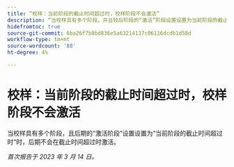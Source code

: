 ```yaml
---
title: “校样：当前阶段的截止时间超过时，校样阶段不会激活”
description: “当校样具有多个阶段，并且较后阶段的“激活”阶段设置设置为当前阶段的截止时间超过时，当截止时间超过时，后一阶段不会激活。”
hidefromtoc: true
source-git-commit: 6ba26f7b8bd836e5a63214137c06116dcdb1d58d
workflow-type: tm+mt
source-wordcount: '88'
ht-degree: 4%

---
```



# 校样：当前阶段的截止时间超过时，校样阶段不会激活

<!--This article is on the WF and WFP TOC-->

当校样具有多个阶段，且后期的“激活阶段”设置设置为“当前阶段的截止时间超过时”时，后期不会在截止时间超过时激活。

_首次报告于 2023 年 3 月 14 日。_


